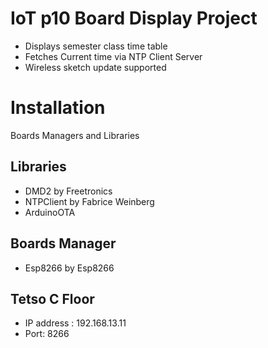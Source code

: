 
# IoT p10 Board Display Project
* Displays semester class time table
* Fetches Current time via NTP Client Server
* Wireless sketch update supported  



# Installation

Boards Managers and Libraries

## Libraries
  + DMD2 by Freetronics
  + NTPClient by Fabrice Weinberg
  + ArduinoOTA
## Boards Manager
  + Esp8266 by Esp8266

## Tetso C Floor
 + IP address : 192.168.13.11
 +  Port: 8266


    
